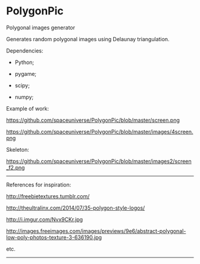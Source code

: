 # PolygonPic

Polygonal images generator

Generates random polygonal images using Delaunay triangulation.

Dependencies:

- Python;

- pygame;

- scipy;

- numpy;

Example of work:

https://github.com/spaceuniverse/PolygonPic/blob/master/screen.png

https://github.com/spaceuniverse/PolygonPic/blob/master/images/4screen.png

Skeleton:

https://github.com/spaceuniverse/PolygonPic/blob/master/images2/screen_f2.png

-----------------------------------------------------------------------

References for inspiration:

http://freebietextures.tumblr.com/

http://theultralinx.com/2014/07/35-polygon-style-logos/

http://i.imgur.com/Nvx9CKr.jpg

http://images.freeimages.com/images/previews/9e6/abstract-polygonal-low-poly-photos-texture-3-636190.jpg

etc.

-----------------------------------------------------------------------
